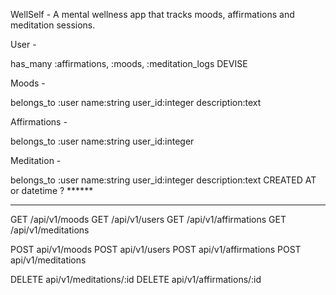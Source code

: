 WellSelf - A mental wellness app that tracks moods, affirmations and meditation sessions.

User - 

has_many :affirmations, :moods, :meditation_logs
DEVISE

Moods - 

belongs_to :user
name:string
user_id:integer
description:text

Affirmations - 

belongs_to :user
name:string
user_id:integer


Meditation - 

belongs_to :user
name:string
user_id:integer
description:text
CREATED AT or datetime ? ****** 



-------------------

GET /api/v1/moods
GET /api/v1/users
GET /api/v1/affirmations
GET /api/v1/meditations

POST api/v1/moods
POST api/v1/users
POST api/v1/affirmations
POST api/v1/meditations

DELETE api/v1/meditations/:id
DELETE api/v1/affirmations/:id

